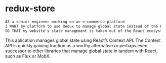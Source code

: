 # redux-store

```md
AS a senior engineer working on an e-commerce platform
I WANT my platform to use Redux to manage global state instead of the Context API
SO THAT my website's state management is taken out of the React ecosystem
```
This aplication manages global state using React’s Context API. The Context API is quickly gaining traction as a worthy alternative or perhaps even successor to other libraries that manage global state in tandem with React, such as Flux or MobX.
